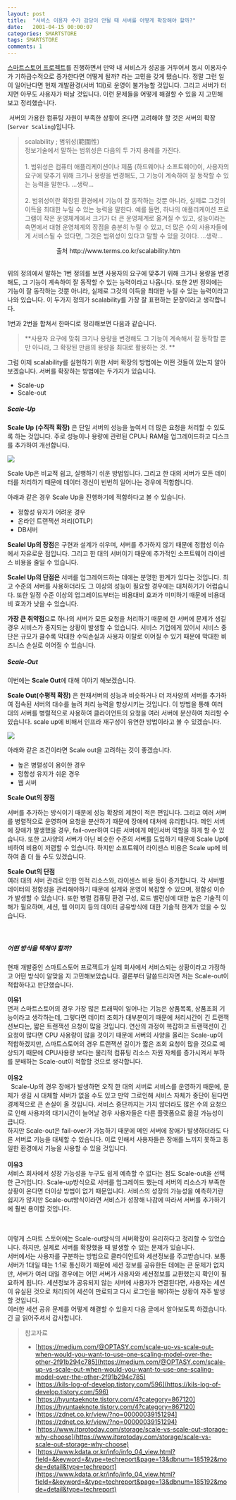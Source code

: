 ```yaml
---
layout: post
title:  "서비스 이용자 수가 감당이 안될 때 서버를 어떻게 확장해야 할까?"
date:   2001-04-15 00:00:07
categories: SMARTSTORE
tags: SMARTSTORE
comments: 1
---
```

 
 [스마트스토어 프로젝트](https://github.com/f-lab-edu/smart-store)를 진행하면서 만약 내 서비스가 성공을 거두어서 동시 이용자수가 기하급수적으로 증가한다면 어떻게 될까? 라는 고민을 갖게 됐습니다. 정말 그런 일이 일어난다면 현재 개발환경(서버 1대)로 운영이 불가능할 것입니다. 그리고 서버가 터지면 아무도 사용자가 떠날 것입니다. 이런 문제들을 어떻게 해결할 수 있을 지 고민해 보고 정리했습니다.
<br>  
 
&nbsp;서버의 가용한 컴퓨팅 자원이 부족한 상황이 온다면 고려해야 할 것은 서버의 확장(`Server Scaling`)입니다. <br>  


> scalability ; 범위성(範圍性) <br> 
정보기술에서 말하는 범위성은 다음의 두 가지 용례를 가진다. <br><br>   1. 범위성은 컴퓨터 애플리케이션이나 제품 (하드웨어나 소프트웨어)이, 사용자의 요구에 맞추기 위해 크기나 용량을 변경해도, 그 기능이 계속하여 잘 동작할 수 있는 능력을 말한다. ...생략...<br><br>  2. 범위성이란 확장된 환경에서 기능이 잘 동작하는 것뿐 아니라, 실제로 그것의 이득을 최대한 누릴 수 있는 능력을 말한다. 예를 들면, 하나의 애플리케이션 프로그램이 작은 운영체계에서 크기가 더 큰 운영체계로 옮겨질 수 있고, 성능이라는 측면에서 대형 운영체계의 장점을 충분히 누릴 수 있고, 더 많은 수의 사용자들에게 서비스될 수 있다면, 그것은 범위성이 있다고 말할 수 있을 것이다. ...생략...
<p align="center">출처 http://www.terms.co.kr/scalability.htm</p>
<br>  
위의 정의에서 말하는 1번 정의를 보면 사용자의 요구에 맞추기 위해 크기나 용량을 변경해도, 그 기능이 계속하여 잘 동작할 수 있는 능력이라고 나옵니다. 또한 2번 정의에는 기능이 잘 동작하는 것뿐 아니라, 실제로 그것의 이득을 최대한 누릴 수 있는 능력이라고 나와 있습니다. 이 두가지 정의가 scalability를 가장 잘 표현하는 문장이라고 생각합니다.

1번과 2번을 합쳐서 한마디로 정리해보면 다음과 같습니다. 
> **사용자 요구에 맞춰 크기나 용량을 변경해도 그 기능이 계속해서 잘 동작할 뿐만 아니라, 그 확장된 만큼의 용량을 최대로 활용하는 것. **


그럼 이제 scalability를 실현하기 위한 서버 확장의 방법에는 어떤 것들이 있는지 알아보겠습니다. 
서버를 확장하는 방법에는 두가지가 있습니다. 
- Scale-up
- Scale-out

##### Scale-Up

__Scale Up (수직적 확장)__ 은 단일 서버의 성능을 높여서 더 많은 요청을 처리할 수 있도록 하는 것입니다. 주로 성능이나 용량에 관련된 CPU나 RAM을 업그레이드하고 디스크를 추가하여 개선합니다.  

<p style="align=center;">
  <img src="https://user-images.githubusercontent.com/37571052/121654195-6f100680-cad8-11eb-873e-4805a92eb06c.png" style="width=600px;" >
</p>  
Scale Up은 비교적 쉽고, 실행하기 쉬운 방법입니다. 그리고 한 대의 서버가 모든 데이터를 처리하기 때문에 데이터 갱신이 빈번히 일어나는 경우에 적합합니다. 

아래과 같은 경우 Scale Up을 진행하기에 적합하다고 볼 수 있습니다. 

- 정합성 유지가 어려운 경우
- 온라인 트랜잭션 처리(OTLP)
- DB서버

**Scalel Up의 장점**은 구현과 설계가 쉬우며,  서버를 추가하지 않기 때문에 정합성 이슈에서 자유로운 점입니다. 그리고 한 대의 서버이기 때문에 추가적인 소프트웨어 라이센스 비용을 줄일 수 있습니다.  

**Scalel Up의 단점은** 서버를 업그레이드하는 데에는 분명한 한계가 있다는 것입니다. 최고 수준의 서버를 사용하더라도 그 이상의 성능이 필요할 경우에는 대처하기가 어렵습니다. 또한 일정 수준 이상의 업그레이드부터는 비용대비 효과가 미미하기 때문에 비용대비 효과가 낮을 수 있습니다.  

**가장 큰 취약점**으로 하나의 서버가 모든 요청을 처리하기 때문에 한 서버에 문제가 생길경우 서비스가 중지되는 상황이 발생할 수 있습니다. 서비스 기업에게 있어서 서비스 중단은 규모가 클수록 막대한 수익손실과 사용자 이탈로 이어질 수 있기 때문에 막대한 비즈니스 손실로 이어질 수 있습니다. 

 
##### Scale-Out
이번에는 **Scale Out**에 대해 이야기 해보겠습니다.

__Scale Out(수평적 확장)__ 은 현재서버의 성능과 비슷하거나 더 저사양의 서버를 추가하여 접속된 서버의 대수를 늘려 처리 능력을 향상시키는 것입니다. 이 방법을 통해 여러 대의 서버를 병렬적으로 사용하여 클라이언트의 요청을 여러 서버에 분산하여 처리할 수 있습니다. scale up에 비해서 인프라 재구성이 유연한 방법이라고 볼 수 있겠습니다. 

<p style="align=center;">
  <img src="https://user-images.githubusercontent.com/37571052/121654557-cf9f4380-cad8-11eb-9396-6cb616df46cf.png" style="width=600px;" >
</p>  
 
아래와 같은 조건이라면 Scale out을 고려하는 것이 좋겠습니다. 

- 높은 병렬성이 용이한 경우
- 정합성 유지가 쉬운 경우
- 웹 서버

**Scale Out의 장점**<br> 

서버를 추가하는 방식이기 때문에 성능 확장의 제한이 적은 편입니다.  그리고 여러 서버를 병렬적으로 운영하며 요청을 분산하기 때문에 장애에 대처에 유리합니다. 메인 서버에 장애가 발생했을 경우, fail-over하여 다른 서버에게 메인서버 역할을 하게 할 수 있습니다. 또한 고사양의 서버가 아닌 비슷한 수준의 서버를 도입하기 때문에 Scale Up에 비하여 비용이 저렴할 수 있습니다. 하지만 소프트웨어 라이센스 비용은 Scale up에 비하여 좀 더 들 수도 있겠습니다.

**Scale Out의 단점**<br> 
여러 대의 서버 관리로 인한 인적 리소스와, 라이센스 비용 등이 증가합니다.  각 서버별 데이터의 정합성을 관리해야하기 때문에 설계와 운영이 복잡할 수 있으며, 정합성 이슈가 발생할 수 있습니다. 또한 병렬 컴퓨팅 환경 구성, 로드 밸런싱에 대한 높은 기술적 이해가 필요하며, 세션, 웹 이미지 등의 데이터 공유방식에 대한 기술적 한계가 있을 수 있습니다. 
<br> <br> <br> 

##### 어떤 방식을 택해야 할까?

 현재 개발중인 스마트스토어 프로젝트가 실제 회사에서 서비스되는 상황이라고 가정하고 어떤 방식이 알맞을 지 고민해보았습니다. 
 결론부터 말씀드리자면 저는  Scale-out이 적합하다고 판단했습니다. <br> 
 
 **이유1**<br> 
 먼저 스마트스토어의 경우 가장 많은 트래픽이 일어나는 기능은 상품목록, 상품조회 기능이라고 생각하는데, 그렇다면 데이터 조회가 대부분이기 때문에 처리시간이 긴 트랜잭션보다는,  짧은 트랜잭션 요청이 많을 것입니다. 연산의 과정이 복잡하고 트랜잭션이 긴 요청이 많다면 CPU 사용량이 많을 것이기 때문에 서버의 사양을 올리는 Scale-up이 적합하겠지만, 스마트스토어의 경우 트랜잭션 길이가 짧은 조회 요청이 많을 것으로 예상되기 때문에 CPU사용량 보다는 물리적 컴퓨팅 리소스 자원 자체를 증가시켜서 부하를 분배하는 Scale-out이 적합할 것으로 생각합니다.
<br> 
<br> 
**이유2**<br> 
&nbsp; Scale-Up의 경우 장애가 발생하면 오직 한 대의 서버로 서비스를 운영하기 때문에, 문제가 생길 시 대체할 서버가 없을 수도 있고 만약 그로인해 서비스 자체가 중단이 된다면 경제적으로 큰 손실이 올 것입니다. 서비스 중단까지는 가지 않더라도 많은 수의 요청으로 인해 사용자의 대기시간이 늘어날 경우 사용자들은 다른 플랫폼으로 옮길 가능성이 큽니다.<br> 
 하지만 Scale-out은 fail-over가 가능하기 때문에 메인 서버에 장애가 발생하더라도 다른 서버로 기능을 대체할 수 있습니다. 이로 인해서 사용자들은 장애를 느끼지 못하고 동일한 환경에서 기능을 사용할 수 있을 것입니다. 
<br> 
<br> 
**이유3**<br> 
  서비스 회사에서 성장 가능성을 누구도 쉽게 예측할 수 없다는 점도 Scale-out을 선택한 근거입니다. Scale-up방식으로 서버를 업그레이드 했는데 서버의 리소스가 부족한 상황이 온다면 더이상 방법이 없기 때문입니다. 서비스의 성장의 가능성을 예측하기란 쉽지가 않지만 Scale-out방식이라면 서비스가 성장해 나감에 따라서 서버를 추가하기에 훨씬 용이할 것입니다. 
 <br> <br> <br>
 
 이렇게 스마트 스토어에는 Scale-out방식의 서버확장이 유리하다고 정리할 수 있었습니다. 하지만, 실제로 서버를 확장했을 때 발생할 수 있는 문제가 있습니다. <br> 
 서버에서는 사용자를 구분하는 방법으로 클라이언트와 세션정보를 주고받습니다. 보통 서버가 1대일 때는 1:1로 통신하기 때문에 세션 정보를 공유한든 데에는 큰 문제가 없지만, 서버가 여러 대일 경우에는 어떤 서버가 사용자와 세션정보를 교환했는지 확인이 필요하게 됩니다. 세션정보가 공유되지 않는 서버에 사용자가 연결된다면, 사용자는 세션이 유실된 것으로 처리되어 세션이 만료되고 다시 로그인을 해야하는 상황이 자주 발생할 것입니다. <br> 
 이러한 세션 공유 문제를 어떻게 해결할 수 있을지 다음 글에서 알아보도록 하겠습니다. 
 긴 글 읽어주셔서 감사합니다. 
 
 
 
 >참고자료
 >- [https://medium.com/@OPTASY.com/scale-up-vs-scale-out-when-would-you-want-to-use-one-scaling-model-over-the-other-2f91b294c785](https://medium.com/@OPTASY.com/scale-up-vs-scale-out-when-would-you-want-to-use-one-scaling-model-over-the-other-2f91b294c785)
 >- [https://kils-log-of-develop.tistory.com/596](https://kils-log-of-develop.tistory.com/596)
 >- [https://hyuntaeknote.tistory.com/4?category=867120](https://hyuntaeknote.tistory.com/4?category=867120)
 >- [https://zdnet.co.kr/view/?no=00000039151294](https://zdnet.co.kr/view/?no=00000039151294)
 >- [https://www.itprotoday.com/storage/scale-vs-scale-out-storage-why-choose](https://www.itprotoday.com/storage/scale-vs-scale-out-storage-why-choose)
 >- [https://www.kdata.or.kr/info/info_04_view.html?field=&keyword=&type=techreport&page=13&dbnum=185192&mode=detail&type=techreport](https://www.kdata.or.kr/info/info_04_view.html?field=&keyword=&type=techreport&page=13&dbnum=185192&mode=detail&type=techreport)
